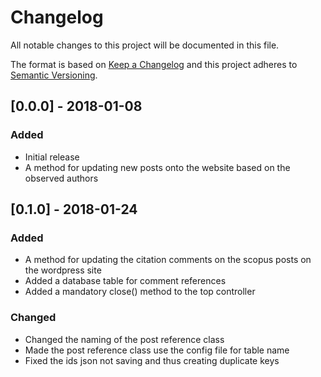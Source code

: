 # Changelog
All notable changes to this project will be documented in this file.

The format is based on [Keep a Changelog](http://keepachangelog.com/en/1.0.0/)
and this project adheres to [Semantic Versioning](http://semver.org/spec/v2.0.0.html).

## [0.0.0] - 2018-01-08

### Added

- Initial release
- A method for updating new posts onto the website based on the observed authors

## [0.1.0] - 2018-01-24

### Added

- A method for updating the citation comments on the scopus posts on the wordpress site
- Added a database table for comment references
- Added a mandatory close() method to the top controller

### Changed

- Changed the naming of the post reference class
- Made the post reference class use the config file for table name
- Fixed the ids json not saving and thus creating duplicate keys

